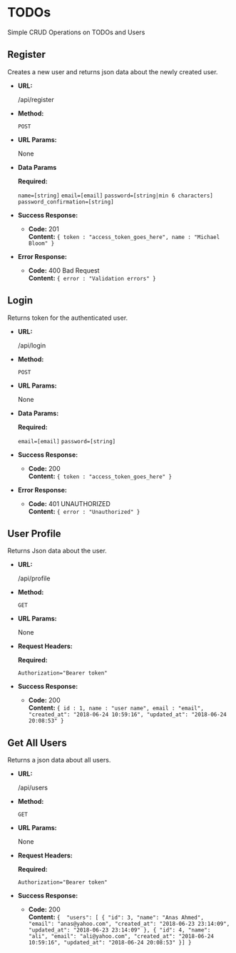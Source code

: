 # TODOs
Simple CRUD Operations on TODOs and Users

**Register**
----
  Creates a new user and returns json data about the newly created user.

* **URL:**

  /api/register

* **Method:**

  `POST`

*  **URL Params:**

    None
  
* **Data Params**

   **Required:**
 
   `name=[string]`
   `email=[email]`
   `password=[string|min 6 characters]`
   `password_confirmation=[string]`

* **Success Response:**

  * **Code:** 201 <br />
    **Content:** `{ token : "access_token_goes_here", name : "Michael Bloom" }`
 
* **Error Response:**

  * **Code:** 400 Bad Request <br />
    **Content:** `{ error : "Validation errors" }`

  

**Login**
----
  Returns token for the authenticated user.

* **URL:**

  /api/login

* **Method:**

  `POST`
  
*  **URL Params:**

    None

* **Data Params:**

   **Required:**
 
   `email=[email]`
   `password=[string]`

* **Success Response:**

  * **Code:** 200 <br />
    **Content:** `{ token : "access_token_goes_here" }`
 
* **Error Response:**

  * **Code:** 401 UNAUTHORIZED <br />
    **Content:** `{ error : "Unauthorized" }`

  

**User Profile**
----
  Returns Json data about the user.

* **URL:**

  /api/profile

* **Method:**

  `GET`
  
*  **URL Params:**

    None

* **Request Headers:**

   **Required:**
 
   `Authorization="Bearer token"`

* **Success Response:**

  * **Code:** 200 <br />
    **Content:** `{ id : 1, name : "user name", email : "email", "created_at": "2018-06-24 10:59:16", "updated_at": "2018-06-24 20:08:53" }`
 
 
 **Get All Users**
----
  Returns a json data about all users.

* **URL:**

  /api/users

* **Method:**

  `GET`

*  **URL Params:**

    None
  
* **Request Headers:**

   **Required:**
 
   `Authorization="Bearer token"`

* **Success Response:**

  * **Code:** 200 <br />
    **Content:** `{ 
    "users": [
        {
            "id": 3,
            "name": "Anas Ahmed",
            "email": "anas@yahoo.com",
            "created_at": "2018-06-23 23:14:09",
            "updated_at": "2018-06-23 23:14:09"
        },
        {
            "id": 4,
            "name": "ali",
            "email": "ali@yahoo.com",
            "created_at": "2018-06-24 10:59:16",
            "updated_at": "2018-06-24 20:08:53"
        }]
        }`
 


